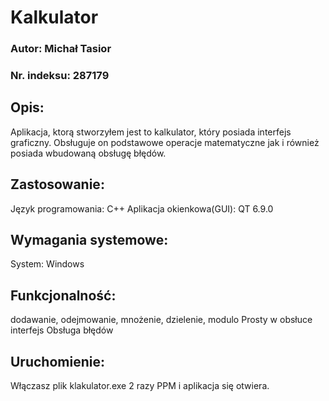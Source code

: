 # Kalkulator

### Autor: Michał Tasior 
### Nr. indeksu: 287179

## Opis:
Aplikacja, ktorą stworzyłem jest to kalkulator, który posiada interfejs graficzny. Obsługuje on podstawowe operacje matematyczne jak i również posiada wbudowaną obsługę błędów. 

## Zastosowanie: 
Język programowania: C++
Aplikacja okienkowa(GUI): QT 6.9.0

## Wymagania systemowe:
System: Windows

## Funkcjonalność:
dodawanie, odejmowanie, mnożenie, dzielenie, modulo
Prosty w obsłuce interfejs
Obsługa błędów

## Uruchomienie:
Włączasz plik klakulator.exe 2 razy PPM i aplikacja się otwiera. 


